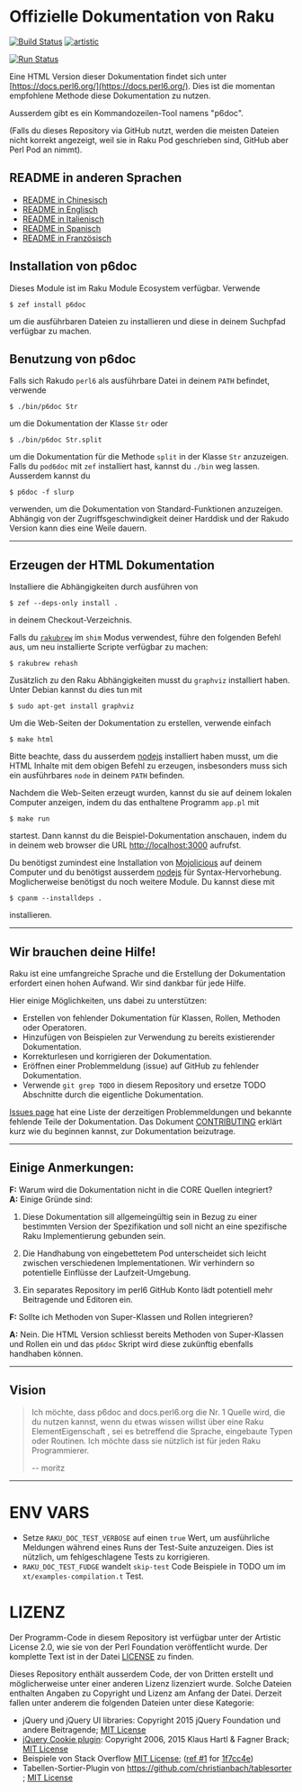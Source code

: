 # Offizielle Dokumentation von Raku

[![Build Status](https://travis-ci.org/perl6/doc.svg?branch=master)](https://travis-ci.org/perl6/doc) [![artistic](https://img.shields.io/badge/license-Artistic%202.0-blue.svg?style=flat)](https://opensource.org/licenses/Artistic-2.0)

[![Run Status](https://api.shippable.com/projects/591e99923f2f790700098a30/badge?branch=master)](https://app.shippable.com/github/perl6/doc)

Eine HTML Version dieser Dokumentation findet sich unter [https://docs.perl6.org/](https://docs.perl6.org/).
Dies ist die momentan empfohlene Methode diese Dokumentation zu nutzen.

Ausserdem gibt es ein Kommandozeilen-Tool namens "p6doc".

(Falls du dieses Repository via GitHub nutzt, werden die meisten
Dateien nicht korrekt angezeigt, weil sie in Raku Pod geschrieben
sind, GitHub aber Perl Pod an nimmt).

## README in anderen Sprachen

* [README in Chinesisch](../zh/README.zh.md)
* [README in Englisch](../../..README.md)
* [README in Italienisch](../it/README.it.md)
* [README in Spanisch](../es/README.es.md)
* [README in Französisch](../fr/README.fr.md)

## Installation von p6doc

Dieses Module ist im Raku Module Ecosystem verfügbar. Verwende

    $ zef install p6doc

um die ausführbaren Dateien zu installieren und diese in deinem
Suchpfad verfügbar zu machen.

## Benutzung von p6doc

Falls sich Rakudo `perl6` als ausführbare Datei in deinem `PATH`
befindet, verwende

    $ ./bin/p6doc Str

um die Dokumentation der Klasse `Str` oder

    $ ./bin/p6doc Str.split

um die Dokumentation für die Methode `split` in der Klasse `Str`
anzuzeigen. Falls du `pod6doc` mit `zef` installiert hast, kannst du
`./bin` weg lassen. Ausserdem kannst du

    $ p6doc -f slurp

verwenden, um die Dokumentation von Standard-Funktionen
anzuzeigen. Abhängig von der Zugriffsgeschwindigkeit deiner Harddisk und der Rakudo Version kann dies eine Weile dauern.

-------

## Erzeugen der HTML Dokumentation

Installiere die Abhängigkeiten durch ausführen von

    $ zef --deps-only install .

in deinem Checkout-Verzeichnis.

Falls du [`rakubrew`](https://rakubrew.org/) im `shim` Modus verwendest, führe
den folgenden Befehl aus, um neu installierte Scripte verfügbar zu machen:

    $ rakubrew rehash

Zusätzlich zu den Raku Abhängigkeiten musst du `graphviz`
installiert haben. Unter Debian kannst du dies tun mit

    $ sudo apt-get install graphviz

Um die Web-Seiten der Dokumentation zu erstellen, verwende einfach

    $ make html

Bitte beachte, dass du ausserdem [nodejs](https://nodejs.org)
installiert haben musst, um die HTML Inhalte mit dem obigen Befehl zu
erzeugen, insbesonders muss sich ein ausführbares `node` in deinem
`PATH` befinden.

Nachdem die Web-Seiten erzeugt wurden, kannst du sie auf deinem lokalen Computer anzeigen, indem du das enthaltene Programm  `app.pl` mit

    $ make run

startest. Dann kannst du die Beispiel-Dokumentation anschauen, indem
du in deinem web browser die URL
[http://localhost:3000](http://localhost:3000) aufrufst.

Du benötigst zumindest eine Installation von
[Mojolicious](https://metacpan.org/pod/Mojolicious) auf deinem
Computer und du benötigst ausserdem [nodejs](https://nodejs.org) für
Syntax-Hervorhebung. Moglicherweise benötigst du noch weitere
Module. Du kannst diese mit

    $ cpanm --installdeps .

installieren.

---------

## Wir brauchen deine Hilfe!

Raku ist eine umfangreiche Sprache und die Erstellung der Dokumentation erfordert einen hohen Aufwand. Wir sind dankbar für jede Hilfe.

Hier einige Möglichkeiten, uns dabei zu unterstützen:

 * Erstellen von fehlender Dokumentation für Klassen, Rollen, Methoden
   oder Operatoren.
 * Hinzufügen von Beispielen zur Verwendung zu bereits existierender
   Dokumentation.
 * Korrekturlesen und korrigieren der Dokumentation.
 * Eröffnen einer Problemmeldung (issue) auf GitHub zu fehlender Dokumentation.
 * Verwende `git grep TODO` in diesem Repository und ersetze TODO
   Abschnitte durch die eigentliche Dokumentation.

[Issues page](https://github.com/Raku/doc/issues) hat eine Liste der
derzeitigen Problemmeldungen und bekannte fehlende Teile der
Dokumentation. Das Dokument [CONTRIBUTING](CONTRIBUTING.md) erklärt
kurz wie du beginnen kannst, zur Dokumentation beizutrage.

--------

## Einige Anmerkungen:

**F:** Warum wird die Dokumentation nicht in die CORE Quellen integriert?<br>
**A:** Einige Gründe sind:

  1. Diese Dokumentation sill allgemeingültig sein in Bezug zu einer
     bestimmten Version der Spezifikation und soll nicht an eine
     spezifische Raku Implementierung gebunden sein.

  2. Die Handhabung von eingebettetem Pod unterscheidet sich leicht
     zwischen verschiedenen Implementationen. Wir verhindern so
     potentielle Einflüsse der Laufzeit-Umgebung.

  3. Ein separates Repository im perl6 GitHub Konto lädt potentiell
     mehr Beitragende und Editoren ein.

**F:** Sollte ich Methoden von Super-Klassen und Rollen integrieren?<br>

**A:** Nein. Die HTML Version schliesst bereits Methoden von
       Super-Klassen und Rollen ein und das `p6doc` Skript wird diese
       zukünftig ebenfalls handhaben können.

--------

## Vision

> Ich möchte, dass p6doc and docs.perl6.org die Nr. 1 Quelle wird, die
> du nutzen kannst, wenn du etwas wissen willst über eine Raku
> ElementEigenschaft , sei es betreffend die Sprache, eingebaute Typen
> oder Routinen. Ich möchte dass sie nützlich ist für jeden Raku
> Programmierer.
>
>    -- moritz

--------

# ENV VARS

- Setze `RAKU_DOC_TEST_VERBOSE` auf einen `true` Wert, um ausführliche Meldungen während eines Runs der Test-Suite anzuzeigen.
Dies ist nützlich, um fehlgeschlagene Tests zu korrigieren.
- `RAKU_DOC_TEST_FUDGE` wandelt `skip-test` Code Beispiele in TODO um im `xt/examples-compilation.t` Test.

# LIZENZ

Der Programm-Code in diesem Repository ist verfügbar unter der
Artistic License 2.0, wie sie von der Perl Foundation veröffentlicht
wurde. Der komplette Text ist in der Datei [LICENSE](LICENSE) zu
finden.

Dieses Repository enthält ausserdem Code, der von Dritten erstellt und
möglicherweise unter einer anderen Lizenz lizenziert wurde. Solche
Dateien enthalten Angaben zu Copyright und Lizenz am Anfang der
Datei. Derzeit fallen unter anderem die folgenden Dateien unter diese
Kategorie:

* jQuery und jQuery UI libraries: Copyright 2015 jQuery Foundation und andere Beitragende; [MIT License](http://creativecommons.org/licenses/MIT)
* [jQuery Cookie plugin](https://github.com/js-cookie/js-cookie):
  Copyright 2006, 2015 Klaus Hartl & Fagner Brack;
  [MIT License](http://creativecommons.org/licenses/MIT)
* Beispiele von Stack Overflow [MIT License](http://creativecommons.org/licenses/MIT); ([ref #1](http://stackoverflow.com/a/43669837/215487) for [1f7cc4e](https://github.com/Raku/doc/commit/1f7cc4efa0da38b5a9bf544c9b13cc335f87f7f6))
* Tabellen-Sortier-Plugin von https://github.com/christianbach/tablesorter ;
  [MIT License](http://creativecommons.org/licenses/MIT)
